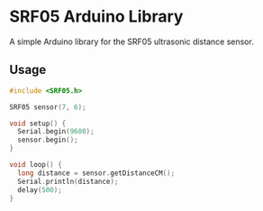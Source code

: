 # SRF05 Arduino Library

A simple Arduino library for the SRF05 ultrasonic distance sensor.

## Usage

```cpp
#include <SRF05.h>

SRF05 sensor(7, 6);

void setup() {
  Serial.begin(9600);
  sensor.begin();
}

void loop() {
  long distance = sensor.getDistanceCM();
  Serial.println(distance);
  delay(500);
}
```
